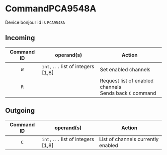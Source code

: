 # CommandPCA9548A

Device bonjour id is ```PCA9548A```

## Incoming

| Command ID | operand(s) | Action |
|:-:|---|---|
|```W```| ```int,...``` list of integers [1,8]| Set enabled channels|
|```R```| | Request list of enabled channels <br> Sends back ```C``` command|


## Outgoing

| Command ID | operand(s) | Action |
|:-:|---|---|
|```C```| ```int,...``` list of integers [1,8]| List of channels currently enabled|
